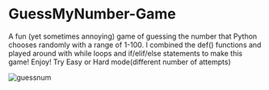 # GuessMyNumber-Game
A fun (yet sometimes annoying) game of guessing the number that Python chooses randomly with a range of 1-100. I combined the def() functions and played around with while loops and if/elif/else statements to make this game! Enjoy! Try Easy or Hard mode(different number of attempts)

![guessnum](https://github.com/andreapeterson/GuessMyNumber-Game/assets/134665743/a886a7e1-5224-4297-9e3d-b0c8c3c66070)
